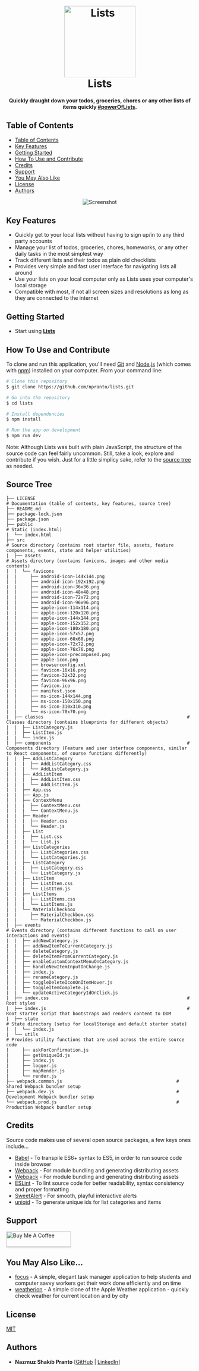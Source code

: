 <h1 align="center">
  <br>
  <a href="http://www.amitmerchant.com/electron-markdownify"><img src="./src/assets/favicons/android-icon-192x192.png" alt="Lists" width="192"></a>
  <br>
  Lists
  <br>
</h1>

<h4 align="center">Quickly draught down your todos, groceries, chores or any other lists of items quickly <a href="https://github.com/npranto/lists" target="_blank">#powerOfLists</a>.</h4>

## Table of Contents

* [Table of Contents](#table-of-contents)
* [Key Features](#key-features)
* [Getting Started](#getting-started)
* [How To Use and Contribute](#how-to-use-and-contribute)
* [Credits](#credits)
* [Support](#support)
* [You May Also Like](#you-may-also-like)
* [License](#license)
* [Authors](#authors)

<div align="center">
	<img src="https://media.giphy.com/media/3o6MbhbYBsqTrbP2qQ/giphy.gif" alt="Screenshot" />
</div>

## Key Features

* Quickly get to your local lists without having to sign up/in to any third party accounts
* Manage your list of todos, groceries, chores, homeworks, or any other daily tasks in the most simplest way
* Track different lists and their todos as plain old checklists
* Provides very simple and fast user interface for navigating lists all around
* Use your lists on your local computer only as Lists uses your computer's local storage 
* Compatible with most, if not all screen sizes and resolutions as long as they are connected to the internet

## Getting Started

* Start using [**Lists**](https://github.com/npranto/lists)

## How To Use and Contribute

To clone and run this application, you'll need [Git](https://git-scm.com) and [Node.js](https://nodejs.org/en/download/) (which comes with [npm](http://npmjs.com)) installed on your computer. From your command line:

```bash
# Clone this repository
$ git clone https://github.com/npranto/lists.git

# Go into the repository
$ cd lists

# Install dependencies
$ npm install

# Run the app on development
$ npm run dev
```

Note: Although Lists was built with plain JavaScript, the structure of the source code can feel fairly uncommon. Still, take a look, explore and contribute if you wish. Just for a little simplicy sake, refer to the [source tree](#source-tree) as needed. 

## Source Tree


	├── LICENSE																# Documentation (table of contents, key features, source tree)
	├── README.md																								
	├── package-lock.json
	├── package.json
	├── public																# Static (index.html)
	|  └── index.html
	├── src																		# Source directory (contains root starter file, assets, feature components, events, state and helper utilities)
	|  ├── assets															# Assets directory (contains favicons, images and other media contents)
	|  |  └── favicons
	|  |     ├── android-icon-144x144.png
	|  |     ├── android-icon-192x192.png
	|  |     ├── android-icon-36x36.png
	|  |     ├── android-icon-48x48.png
	|  |     ├── android-icon-72x72.png
	|  |     ├── android-icon-96x96.png
	|  |     ├── apple-icon-114x114.png
	|  |     ├── apple-icon-120x120.png
	|  |     ├── apple-icon-144x144.png
	|  |     ├── apple-icon-152x152.png
	|  |     ├── apple-icon-180x180.png
	|  |     ├── apple-icon-57x57.png
	|  |     ├── apple-icon-60x60.png
	|  |     ├── apple-icon-72x72.png
	|  |     ├── apple-icon-76x76.png
	|  |     ├── apple-icon-precomposed.png
	|  |     ├── apple-icon.png
	|  |     ├── browserconfig.xml
	|  |     ├── favicon-16x16.png
	|  |     ├── favicon-32x32.png
	|  |     ├── favicon-96x96.png
	|  |     ├── favicon.ico
	|  |     ├── manifest.json
	|  |     ├── ms-icon-144x144.png
	|  |     ├── ms-icon-150x150.png
	|  |     ├── ms-icon-310x310.png
	|  |     └── ms-icon-70x70.png
	|  ├── classes														# Classes directory (contains blueprints for different objects)
	|  |  ├── ListCategory.js
	|  |  ├── ListItem.js
	|  |  └── index.js
	|  ├── components													# Components directory (Feature and user interface components, similar to React components, of course functions differently)
	|  |  ├── AddListCategory
	|  |  |  ├── AddListCategory.css
	|  |  |  └── AddListCategory.js
	|  |  ├── AddListItem
	|  |  |  ├── AddListItem.css
	|  |  |  └── AddListItem.js
	|  |  ├── App.css	
	|  |  ├── App.js
	|  |  ├── ContextMenu
	|  |  |  ├── ContextMenu.css
	|  |  |  └── ContextMenu.js
	|  |  ├── Header
	|  |  |  ├── Header.css
	|  |  |  └── Header.js
	|  |  ├── List
	|  |  |  ├── List.css
	|  |  |  └── List.js
	|  |  ├── ListCategories
	|  |  |  ├── ListCategories.css
	|  |  |  └── ListCategories.js
	|  |  ├── ListCategory
	|  |  |  ├── ListCategory.css
	|  |  |  └── ListCategory.js
	|  |  ├── ListItem
	|  |  |  ├── ListItem.css
	|  |  |  └── ListItem.js
	|  |  ├── ListItems
	|  |  |  ├── ListItems.css
	|  |  |  └── ListItems.js
	|  |  └── MaterialCheckbox
	|  |     ├── MaterialCheckbox.css
	|  |     └── MaterialCheckbox.js
	|  ├── events															# Events directory (contains different functions to call on user interactions and events)
	|  |  ├── addNewCategory.js
	|  |  ├── addNewItemToCurrentCategory.js
	|  |  ├── deleteCategory.js
	|  |  ├── deleteItemFromCurrentCategory.js
	|  |  ├── enableCustomContextMenuOnCategory.js					
	|  |  ├── handleNewItemInputOnChange.js
	|  |  ├── index.js
	|  |  ├── renameCategory.js
	|  |  ├── toggleDeleteIconOnItemHover.js
	|  |  ├── toggleItemComplete.js
	|  |  └── updateActiveCategoryIdOnClick.js
	|  ├── index.css													# Root styles
	|  ├── index.js														# Root starter script that bootstraps and renders content to DOM
	|  ├── state															# State directory (setup for localStorage and default starter state)
	|  |  └── index.js
	|  └── utils															# Provides utility functions that are used across the entire source code
	|     ├── askForConfirmation.js
	|     ├── getUniqueId.js
	|     ├── index.js
	|     ├── logger.js
	|     ├── mapRender.js
	|     └── render.js
	├── webpack.common.js											# Shared Webpack bundler setup
	├── webpack.dev.js												# Development Webpack bundler setup
	└── webpack.prod.js												# Production Webpack bundler setup


## Credits

Source code makes use of several open source packages, a few keys ones include...

- [Babel](https://babeljs.io/) - To transpile ES6+ syntax to ES5, in order to run source code inside browser
- [Webpack](https://webpack.js.org/) - For module bundling and generating distributing assets
- [Webpack](https://webpack.js.org/) - For module bundling and generating distributing assets
- [ESLint](https://eslint.org/) - To lint source code for better readability, syntax consistency and proper formatting
- [SweetAlert](https://sweetalert.js.org/) - For smooth, playful interactive alerts 
- [uniqid](https://www.npmjs.com/package/uniqid) - To generate unique ids for list categories and items

## Support

<a href="https://www.buymeacoffee.com/nsplovescoffee" target="_blank"><img src="https://www.buymeacoffee.com/assets/img/custom_images/purple_img.png" alt="Buy Me A Coffee" style="height: 41px !important;width: 174px !important;box-shadow: 0px 3px 2px 0px rgba(190, 190, 190, 0.5) !important;-webkit-box-shadow: 0px 3px 2px 0px rgba(190, 190, 190, 0.5) !important;" ></a>

## You May Also Like...

- [focus](https://github.com/npranto/focus) - A simple, elegant task manager application to help students and computer savvy workers get their work done efficiently and on time
- [weatherion](https://github.com/npranto/weatherion) - A simple clone of the Apple Weather application - quickly check weather for current location and by city

## License

[MIT](https://tldrlegal.com/license/mit-license)

## Authors

* **Nazmuz Shakib Pranto** [[GitHub](https://github.com/npranto) | [LinkedIn](https://www.linkedin.com/in/npranto/)]

